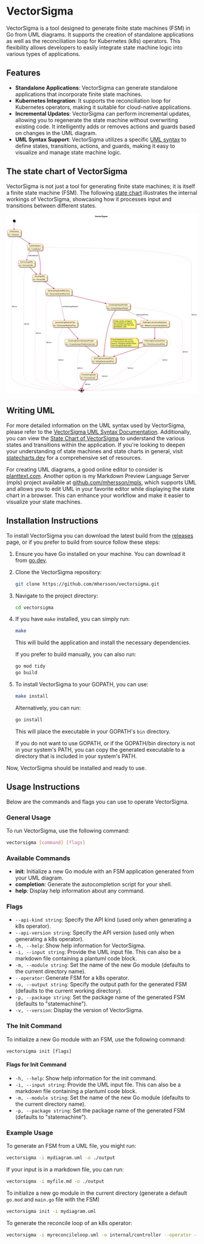 # VectorSigma

VectorSigma is a tool designed to generate finite state machines (FSM) in Go
from UML diagrams. It supports the creation of standalone applications as well
as the reconciliation loop for Kubernetes (k8s) operators.  This flexibility
allows developers to easily integrate state machine logic into various types of
applications.

## Features

- **Standalone Applications**: VectorSigma can generate standalone applications
  that incorporate finite state machines.
- **Kubernetes Integration**: It supports the reconciliation loop for Kubernetes
  operators, making it suitable for cloud-native applications.
- **Incremental Updates**: VectorSigma can perform incremental updates, allowing
  you to regenerate the state machine without overwriting existing code. It
  intelligently adds or removes actions and guards based on changes in the UML
  diagram.
- **UML Syntax Support**: VectorSigma utilizes a specific [UML
  syntax](docs/syntax.md) to define states, transitions, actions, and guards,
  making it easy to visualize and manage state machine logic.

## The state chart of VectorSigma

VectorSigma is not just a tool for generating finite state machines; it is
itself a finite state machine (FSM). The following [state
chart](docs/statechart.md) illustrates the internal workings of VectorSigma,
showcasing how it processes input and transitions between different states.

![](docs/statechart.png)

## Writing UML

For more detailed information on the UML syntax used by VectorSigma, please
refer to the [VectorSigma UML Syntax Documentation](docs/syntax.md).
Additionally, you can view the [State Chart of VectorSigma](docs/statechart.md)
to understand the various states and transitions within the application. If
you're looking to deepen your understanding of state machines and state charts
in general, visit [statecharts.dev](https://statecharts.dev) for a comprehensive
set of resources.

For creating UML diagrams, a good online editor to consider is
[planttext.com](https://planttext.com). Another option is my Markdown Preview
Language Server (mpls) project available at
[github.com/mhersson/mpls](https://github.com/mhersson/mpls), which supports UML
and allows you to edit UML in your favorite editor while displaying the state
chart in a browser. This can enhance your workflow and make it easier to
visualize your state machines.

## Installation Instructions

To install VectorSigma you can download the latest build from the
[releases](https://github.com/mhersson/vectorsigma/releases) page, or if you
prefer to build from source follow these steps:

1. Ensure you have Go installed on your machine. You can download it from
   [go.dev](https://go.dev/dl/).
2. Clone the VectorSigma repository:

   ```bash
   git clone https://github.com/mhersson/vectorsigma.git
   ```

3. Navigate to the project directory:

   ```bash
   cd vectorsigma
   ```

4. If you have `make` installed, you can simply run:

   ```bash
   make
   ```

   This will build the application and install the necessary dependencies.

   If you prefer to build manually, you can also run:

   ```bash
   go mod tidy
   go build
   ```

5. To install VectorSigma to your GOPATH, you can use:

   ```bash
   make install
   ```

   Alternatively, you can run:

   ```bash
   go install
   ```

   This will place the executable in your GOPATH's `bin` directory.

   If you do not want to use GOPATH, or if the GOPATH/bin directory is not in
   your system's PATH, you can copy the generated executable to a directory that
   is included in your system's PATH.

Now, VectorSigma should be installed and ready to use.

## Usage Instructions

Below are the commands and flags you can use to operate VectorSigma.

### General Usage

To run VectorSigma, use the following command:

```bash
vectorsigma [command] [flags]
```

### Available Commands

- **init**: Initialize a new Go module with an FSM application generated from
  your UML diagram.
- **completion**: Generate the autocompletion script for your shell.
- **help**: Display help information about any command.

### Flags

- `--api-kind string`: Specify the API kind (used only when generating a k8s
  operator).
- `--api-version string`: Specify the API version (used only when generating a
  k8s operator).
- `-h, --help`: Show help information for VectorSigma.
- `-i, --input string`: Provide the UML input file. This can also be a markdown
  file containing a plantuml code block.
- `-m, --module string`: Set the name of the new Go module (defaults to the
  current directory name).
- `--operator`: Generate FSM for a k8s operator.
- `-o, --output string`: Specify the output path for the generated FSM (defaults
  to the current working directory).
- `-p, --package string`: Set the package name of the generated FSM (defaults to
  "statemachine").
- `-v, --version`: Display the version of VectorSigma.

### The Init Command

To initialize a new Go module with an FSM, use the following command:

```
vectorsigma init [flags]
```

#### Flags for Init Command

- `-h, --help`: Show help information for the init command.
- `-i, --input string`: Provide the UML input file. This can also be a markdown
  file containing a plantuml code block.
- `-m, --module string`: Set the name of the new Go module (defaults to the
  current directory name).
- `-p, --package string`: Set the package name of the generated FSM (defaults to
  "statemachine").

### Example Usage

To generate an FSM from a UML file, you might run:

```bash
vectorsigma -i mydiagram.uml -o ./output
```

If your input is in a markdown file, you can run:

```bash
vectorsigma -i myfile.md -o ./output
```

To initialize a new go module in the current directory (generate a default
`go.mod` and `main.go` file with the FSM)

```bash
vectorsigma init -i mydiagram.uml
```

To generate the reconcile loop of an k8s operator:

```bash
vectorsigma -i myreconcileloop.uml -o internal/controller --operator --api-version v1 --api-kind MyCRDKind
```
